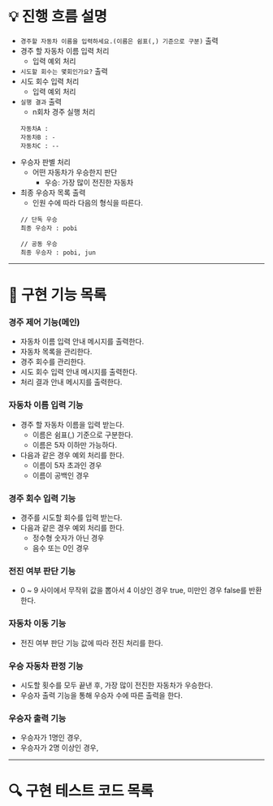 # 💡 진행 흐름 설명
- ```경주할 자동차 이름을 입력하세요.(이름은 쉼표(,) 기준으로 구분)``` 출력
- 경주 할 자동차 이름 입력 처리
  - 입력 예외 처리
- ```시도할 회수는 몇회인가요?``` 출력
- 시도 회수 입력 처리
  - 입력 예외 처리
- ```실행 결과``` 출력
  - n회차 경주 실행 처리
  ```
  자동차A : 
  자동차B : -
  자동차C : --
  ```
- 우승자 판별 처리
  - 어떤 자동차가 우승한지 판단
    - 우승: 가장 많이 전진한 자동차
- 최종 우승자 목록 출력
  - 인원 수에 따라 다음의 형식을 따른다.
  ```
  // 단독 우승
  최종 우승자 : pobi
  
  // 공동 우승
  최종 우승자 : pobi, jun
  ```

---

# 🔨 구현 기능 목록

### 경주 제어 기능(메인)
- 자동차 이름 입력 안내 메시지를 출력한다.
- 자동차 목록을 관리한다.
- 경주 회수를 관리한다.
- 시도 회수 입력 안내 메시지를 출력한다.
- 처리 결과 안내 메시지를 출력한다.

### 자동차 이름 입력 기능
- 경주 할 자동차 이름을 입력 받는다.
  - 이름은 쉼표(,) 기준으로 구분한다.
  - 이름은 5자 이하만 가능하다.
- 다음과 같은 경우 예외 처리를 한다.
  - 이름이 5자 초과인 경우
  - 이름이 공백인 경우
  
### 경주 회수 입력 기능
  - 경주를 시도할 회수를 입력 받는다.
  - 다음과 같은 경우 예외 처리를 한다.
    - 정수형 숫자가 아닌 경우
    - 음수 또는 0인 경우

### 전진 여부 판단 기능
  - 0 ~ 9 사이에서 무작위 값을 뽑아서 4 이상인 경우 true, 미만인 경우 false를 반환한다.

### 자동차 이동 기능
  - 전진 여부 판단 기능 값에 따라 전진 처리를 한다.

### 우승 자동차 판정 기능
  - 시도할 횟수를 모두 끝낸 후, 가장 많이 전진한 자동차가 우승한다.
  - 우승자 출력 기능을 통해 우승자 수에 따른 출력을 한다.

### 우승자 출력 기능
  - 우승자가 1명인 경우,
  - 우승자가 2명 이상인 경우,

---

# 🔍 구현 테스트 코드 목록